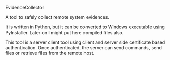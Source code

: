 EvidenceCollector

A tool to safely collect remote system evidences.

It is written in Python, but it can be converted to Windows executable using PyInstaller.
Later on I might put here compiled files also.

This tool is a server client tool using client and server side certificate based authentication. Once authenticated, 
the server can send commands, send files or retrieve files from the remote host.

 